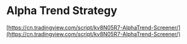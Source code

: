 # Alpha Trend Strategy

[https://cn.tradingview.com/script/kv8N05R7-AlphaTrend-Screener/](https://cn.tradingview.com/script/kv8N05R7-AlphaTrend-Screener/)